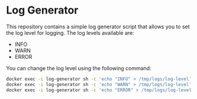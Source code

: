 # Log Generator

This repository contains a simple log generator script that allows you to set the log level for logging. The log levels available are:

- INFO
- WARN
- ERROR

You can change the log level using the following command:

```bash
docker exec -i log-generator sh -c 'echo "INFO" > /tmp/logs/log-level'
docker exec -i log-generator sh -c 'echo "WARN" > /tmp/logs/log-level'
docker exec -i log-generator sh -c 'echo "ERROR" > /tmp/logs/log-level'